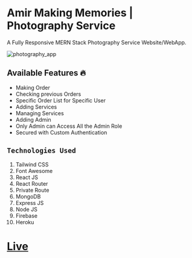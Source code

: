 # Amir Making Memories | Photography Service

A Fully Responsive MERN Stack Photography Service Website/WebApp.

![photography_app](https://i.ibb.co/6XDhQXT/photography.png)

## Available Features 🔥

- Making Order
- Checking previous Orders
- Specific Order List for Specific User
- Adding Services
- Managing Services
- Adding Admin
- Only Admin can Access All the Admin Role
- Secured with Custom Authentication

## `Technologies Used`

1. Tailwind CSS
2. Font Awesome
3. React JS
4. React Router
5. Private Route
6. MongoDB
7. Express JS
8. Node JS
9. Firebase
10. Heroku

# [Live](https://amir-mking-memories.web.app/)
